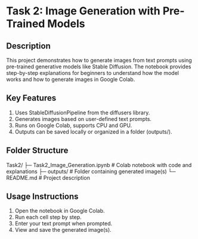 # Task 2: Image Generation with Pre-Trained Models

## Description
This project demonstrates how to generate images from text prompts using pre-trained generative models like Stable Diffusion. The notebook provides step-by-step explanations for beginners to understand how the model works and how to generate images in Google Colab.

## Key Features
1. Uses StableDiffusionPipeline from the diffusers library.
2. Generates images based on user-defined text prompts.
3. Runs on Google Colab, supports CPU and GPU.
4. Outputs can be saved locally or organized in a folder (outputs/).

## Folder Structure

Task2/
 ├─ Task2_Image_Generation.ipynb   # Colab notebook with code and explanations
 ├─ outputs/                       # Folder containing generated image(s)
 └─ README.md                       # Project description

## Usage Instructions
1. Open the notebook in Google Colab.
2. Run each cell step by step.
3. Enter your text prompt when prompted.
4. View and save the generated image(s).
